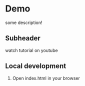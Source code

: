 # Demo

some description!

## Subheader

watch tutorial on youtube

## Local development

1. Open index.html in your browser